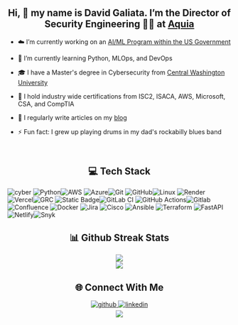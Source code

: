 ## <div align="center">Hi, 👋 my name is David Galiata. I’m the Director of Security Engineering 👨‍💻 at [Aquia](https://www.aquia.us/) </div>  
  
-  ☁️ I’m currently working on an [AI/ML Program within the US Government](https://www.aquia.us/aquia-inc-announces-support-of-24-million-ai-and-ml-contract-with-cms)  
  

- 🌱 I’m currently learning Python, MLOps, and DevOps
 

- 🎓 I have a Master's degree in Cybersecurity from [Central Washington University](https://www.cwu.edu/)
  

- 🧾 I hold industry wide certifications from ISC2, ISACA, AWS, Microsoft, CSA, and CompTIA


- 📝 I regularly write articles on my [blog](https://galiata.com/blog)   
  

- ⚡ Fun fact: I grew up playing drums in my dad's rockabilly blues band

<br/>

## <div align="center"> 💻 Tech Stack  </div>

![cyber](https://img.shields.io/badge/Cybersecurity-%20black?style=for-the-badge&logo=springsecurity&logoColor=%234DED50)
![Python](https://img.shields.io/badge/python-3670A0?style=for-the-badge&logo=python&logoColor=ffdd54)![AWS](https://img.shields.io/badge/AWS-%23FF9900?style=for-the-badge&logo=amazonwebservices&logoColor=black)
![Azure](https://img.shields.io/badge/Azure-blue?style=for-the-badge&logo=iCloud&logoColor=white)![Git](https://img.shields.io/badge/git-%23F05033.svg?style=for-the-badge&logo=git&logoColor=white) ![GitHub](https://img.shields.io/badge/github-%23121011.svg?style=for-the-badge&logo=github&logoColor=white)![Linux](https://img.shields.io/badge/Linux-%20%23CDA300?style=for-the-badge&logo=linux&logoColor=black)
![Render](https://img.shields.io/badge/Render-%46E3B7.svg?style=for-the-badge&logo=render&logoColor=white) ![Vercel](https://img.shields.io/badge/vercel-%23000000.svg?style=for-the-badge&logo=vercel&logoColor=white)![GRC](https://img.shields.io/badge/GRC-%20%230f1937?style=for-the-badge&logo=wasmer&logoColor=%234DED52)
![Static Badge](https://img.shields.io/badge/AI-black?style=for-the-badge&logo=claude)![GitLab CI](https://img.shields.io/badge/gitlab%20CI-%23181717.svg?style=for-the-badge&logo=gitlab&logoColor=23E24328) ![GitHub Actions](https://img.shields.io/badge/github%20actions-%232671E5.svg?style=for-the-badge&logo=githubactions&logoColor=white)![Gitlab](https://img.shields.io/badge/Gitlab-black?style=for-the-badge&logo=gitlab&logoColor=%23E24328)
![Confluence](https://img.shields.io/badge/confluence-%23172BF4.svg?style=for-the-badge&logo=confluence&logoColor=white) ![Docker](https://img.shields.io/badge/docker-%230db7ed.svg?style=for-the-badge&logo=docker&logoColor=white) ![Jira](https://img.shields.io/badge/jira-%230A0FFF.svg?style=for-the-badge&logo=jira&logoColor=white) ![Cisco](https://img.shields.io/badge/cisco-%23049fd9.svg?style=for-the-badge&logo=cisco&logoColor=black) ![Ansible](https://img.shields.io/badge/ansible-%231A1918.svg?style=for-the-badge&logo=ansible&logoColor=white) ![Terraform](https://img.shields.io/badge/terraform-%235835CC.svg?style=for-the-badge&logo=terraform&logoColor=white) ![FastAPI](https://img.shields.io/badge/FastAPI-005571?style=for-the-badge&logo=fastapi) ![Netlify](https://img.shields.io/badge/netlify-%23000000.svg?style=for-the-badge&logo=netlify&logoColor=#00C7B7)![Snyk](https://img.shields.io/badge/Snyk-purple?style=for-the-badge&logo=snyk)

 
## <div align="center"> 📊 Github Streak Stats </div>

<div align="center"> 

![](https://nirzak-streak-stats.vercel.app/?user=dgaliata&theme=one_dark_pro&hide_border=true)<br/>
![](https://github-readme-stats.vercel.app/api/top-langs/?username=dgaliata&theme=one_dark_pro&hide_border=true&include_all_commits=true&count_private=true&layout=compact)

</div>

##  <div align="center"> 🌐 Connect With Me  
<div align="center">
<a href="https://github.com/dgaliata" target="_blank">
<img src=https://img.shields.io/badge/github-%2324292e.svg?&style=for-the-badge&logo=github&logoColor=white alt=github style="margin-bottom: 5px;" />
</a>
<a href="https://linkedin.com/in/dgaliata" target="_blank">
<img src=https://img.shields.io/badge/linkedin-%231E77B5.svg?&style=for-the-badge&logo=linkedin&logoColor=white alt=linkedin style="margin-bottom: 5px;" />
</a>
</div>    

<div align="center">
<img src="https://komarev.com/ghpvc/?username=dgaliata&&style=flat-square" align="center" />
</div>  
<br/>  
